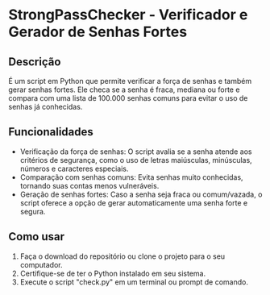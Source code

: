 # StrongPassChecker - Verificador e Gerador de Senhas Fortes

## Descrição

É um script em Python que permite verificar a força de senhas e também gerar senhas fortes. Ele checa se a senha é fraca, mediana ou forte e compara com uma lista de 100.000 senhas comuns para evitar o uso de senhas já conhecidas.

## Funcionalidades

- Verificação da força de senhas: O script avalia se a senha atende aos critérios de segurança, como o uso de letras maiúsculas, minúsculas, números e caracteres especiais.
- Comparação com senhas comuns: Evita senhas muito conhecidas, tornando suas contas menos vulneráveis.
- Geração de senhas fortes: Caso a senha seja fraca ou comum/vazada, o script oferece a opção de gerar automaticamente uma senha forte e segura.

## Como usar

1. Faça o download do repositório ou clone o projeto para o seu computador.
2. Certifique-se de ter o Python instalado em seu sistema.
3. Execute o script "check.py" em um terminal ou prompt de comando.

